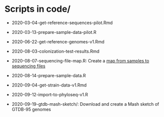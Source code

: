 # Scripts in code/

* 2020-03-04-get-reference-sequences-pilot.Rmd

* 2020-03-13-prepare-sample-data-pilot.R

* 2020-06-22-get-reference-genomes-v1.Rmd

* 2020-08-03-colonization-test-results.Rmd

* 2020-08-07-sequencing-file-map.R: Create a [map from samples to sequencing files](output/sample-data/sequencing-read-files.csv)

* 2020-08-14-prepare-sample-data.R

* 2020-09-04-get-strain-data-v1.Rmd

* 2020-09-12-import-to-phyloseq-v1.R

* 2020-09-19-gtdb-mash-sketch/: Download and create a Mash sketch of GTDB-95 genomes


